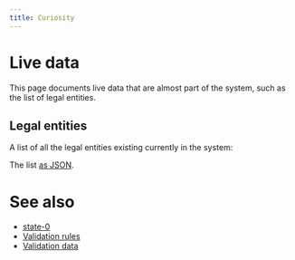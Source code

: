 ```yaml
---
title: Curiosity
---
```



# Live data

This page documents live data that are almost part of the system, such as the
list of legal entities.

## Legal entities

A list of all the legal entities existing currently in the system:

<!--# include virtual="/partials/legal-entities" -->

The list [as JSON](/partials/legal-entities.json).

# See also

- [state-0](/documentation/state-0)
- [Validation rules](/documentation/validation)
- [Validation data](/documentation/validation-data)
